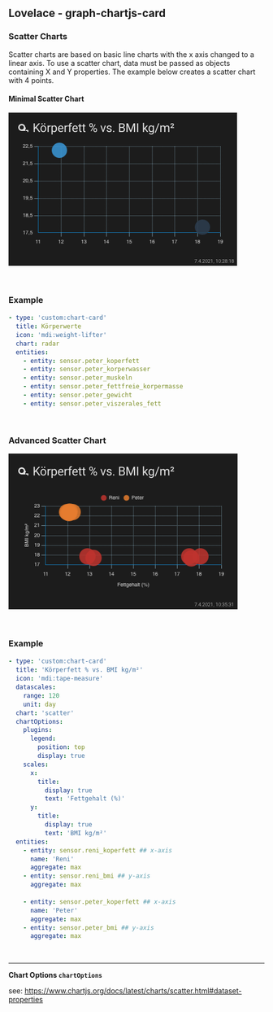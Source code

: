 ## Lovelace - graph-chartjs-card
### Scatter Charts

Scatter charts are based on basic line charts with the x axis changed to a linear axis. To use a scatter chart, data must be passed as objects containing X and Y properties. The example below creates a scatter chart with 4 points.

#### Minimal Scatter Chart
![simplescatter1](img/simplescatter1.png)

<br>

### Example

```yaml
- type: 'custom:chart-card'
  title: Körperwerte
  icon: 'mdi:weight-lifter'
  chart: radar
  entities:
    - entity: sensor.peter_koperfett
    - entity: sensor.peter_korperwasser
    - entity: sensor.peter_muskeln
    - entity: sensor.peter_fettfreie_korpermasse
    - entity: sensor.peter_gewicht
    - entity: sensor.peter_viszerales_fett
```
<br>

### Advanced Scatter Chart
![scatterchart](img/scatterchart.png)

<br>

### Example

```yaml
- type: 'custom:chart-card'
  title: 'Körperfett % vs. BMI kg/m²'
  icon: 'mdi:tape-measure'
  datascales:
    range: 120
    unit: day
  chart: 'scatter'
  chartOptions:
    plugins:
      legend:
        position: top
        display: true
    scales:
      x:
        title:
          display: true
          text: 'Fettgehalt (%)'
      y:
        title:
          display: true
          text: 'BMI kg/m²'
  entities:
    - entity: sensor.reni_koperfett ## x-axis
      name: 'Reni'
      aggregate: max
    - entity: sensor.reni_bmi ## y-axis
      aggregate: max
    
    - entity: sensor.peter_koperfett ## x-axis
      name: 'Peter'
      aggregate: max
    - entity: sensor.peter_bmi ## y-axis
      aggregate: max

```
<br>
<hr>


**Chart Options `chartOptions`**

see: https://www.chartjs.org/docs/latest/charts/scatter.html#dataset-properties


